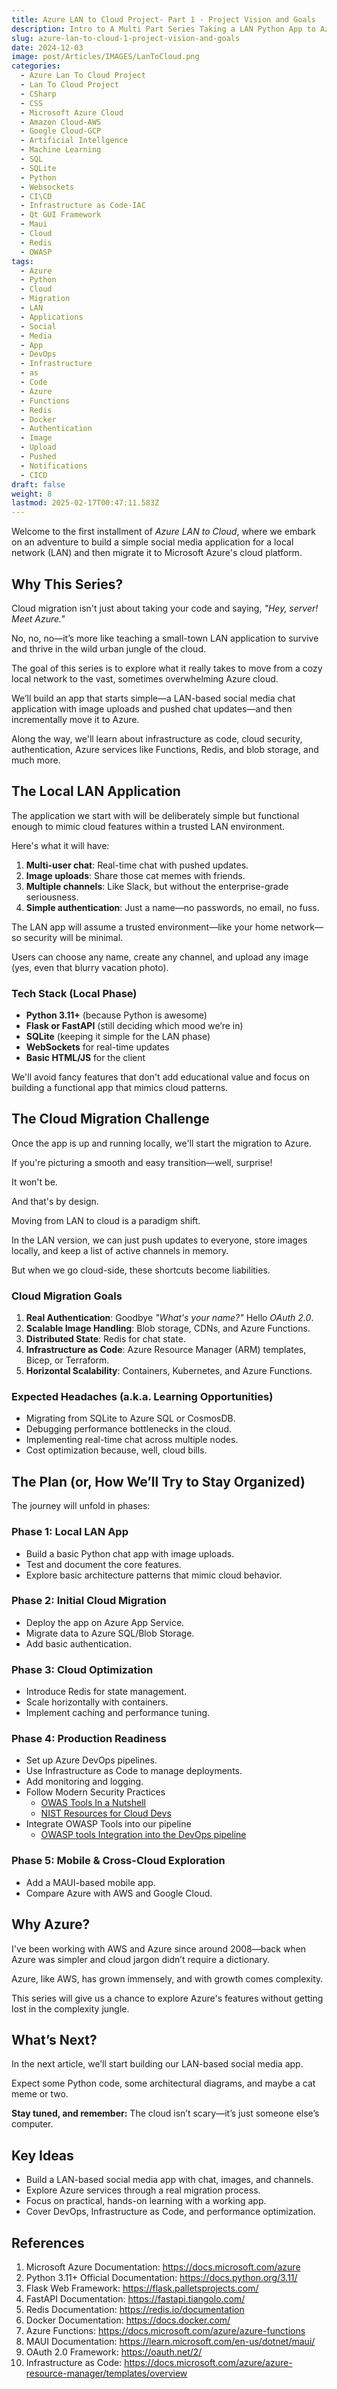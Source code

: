 ```yaml
---
title: Azure LAN to Cloud Project- Part 1 - Project Vision and Goals
description: Intro to A Multi Part Series Taking a LAN Python App to Azure Cloud
slug: azure-lan-to-cloud-1-project-vision-and-goals
date: 2024-12-03
image: post/Articles/IMAGES/LanToCloud.png
categories:
  - Azure Lan To Cloud Project
  - Lan To Cloud Project
  - CSharp
  - CSS
  - Microsoft Azure Cloud
  - Amazon Cloud-AWS
  - Google Cloud-GCP
  - Artificial Intellgence
  - Machine Learning
  - SQL
  - SQLite
  - Python
  - Websockets
  - CI\CD
  - Infrastructure as Code-IAC
  - Qt GUI Framework
  - Maui
  - Cloud
  - Redis
  - OWASP
tags:
  - Azure
  - Python
  - Cloud
  - Migration
  - LAN
  - Applications
  - Social
  - Media
  - App
  - DevOps
  - Infrastructure
  - as
  - Code
  - Azure
  - Functions
  - Redis
  - Docker
  - Authentication
  - Image
  - Upload
  - Pushed
  - Notifications
  - CICD
draft: false
weight: 8
lastmod: 2025-02-17T00:47:11.583Z
---
```

<!-- # Azure LAN to Cloud: Part 1 - Project Vision and Goals
-->

Welcome to the first installment of *Azure LAN to Cloud*, where we embark on an adventure to build a simple social media application for a local network (LAN) and then migrate it to Microsoft Azure's cloud platform.

## Why This Series?

Cloud migration isn't just about taking your code and saying, *"Hey, server! Meet Azure."*

No, no, no—it’s more like teaching a small-town LAN application to survive and thrive in the wild urban jungle of the cloud.

The goal of this series is to explore what it really takes to move from a cozy local network to the vast, sometimes overwhelming Azure cloud.

We’ll build an app that starts simple—a LAN-based social media chat application with image uploads and pushed chat updates—and then incrementally move it to Azure.

Along the way, we'll learn about infrastructure as code, cloud security, authentication, Azure services like Functions, Redis, and blob storage, and much more.

## The Local LAN Application

The application we start with will be deliberately simple but functional enough to mimic cloud features within a trusted LAN environment.

Here's what it will have:

1. **Multi-user chat**: Real-time chat with pushed updates.
2. **Image uploads**: Share those cat memes with friends.
3. **Multiple channels**: Like Slack, but without the enterprise-grade seriousness.
4. **Simple authentication**: Just a name—no passwords, no email, no fuss.

The LAN app will assume a trusted environment—like your home network—so security will be minimal.

Users can choose any name, create any channel, and upload any image (yes, even that blurry vacation photo).

### Tech Stack (Local Phase)

* **Python 3.11+** (because Python is awesome)
* **Flask or FastAPI** (still deciding which mood we’re in)
* **SQLite** (keeping it simple for the LAN phase)
* **WebSockets** for real-time updates
* **Basic HTML/JS** for the client

We'll avoid fancy features that don't add educational value and focus on building a functional app that mimics cloud patterns.

## The Cloud Migration Challenge

Once the app is up and running locally, we'll start the migration to Azure.

If you're picturing a smooth and easy transition—well, surprise!

It won't be.

And that's by design.

Moving from LAN to cloud is a paradigm shift.

In the LAN version, we can just push updates to everyone, store images locally, and keep a list of active channels in memory.

But when we go cloud-side, these shortcuts become liabilities.

### Cloud Migration Goals

1. **Real Authentication**: Goodbye *"What's your name?"* Hello *OAuth 2.0*.
2. **Scalable Image Handling**: Blob storage, CDNs, and Azure Functions.
3. **Distributed State**: Redis for chat state.
4. **Infrastructure as Code**: Azure Resource Manager (ARM) templates, Bicep, or Terraform.
5. **Horizontal Scalability**: Containers, Kubernetes, and Azure Functions.

### Expected Headaches (a.k.a. Learning Opportunities)

* Migrating from SQLite to Azure SQL or CosmosDB.
* Debugging performance bottlenecks in the cloud.
* Implementing real-time chat across multiple nodes.
* Cost optimization because, well, cloud bills.

## The Plan (or, How We’ll Try to Stay Organized)

The journey will unfold in phases:

### Phase 1: Local LAN App

* Build a basic Python chat app with image uploads.
* Test and document the core features.
* Explore basic architecture patterns that mimic cloud behavior.

### Phase 2: Initial Cloud Migration

* Deploy the app on Azure App Service.
* Migrate data to Azure SQL/Blob Storage.
* Add basic authentication.

### Phase 3: Cloud Optimization

* Introduce Redis for state management.
* Scale horizontally with containers.
* Implement caching and performance tuning.

### Phase 4: Production Readiness

* Set up Azure DevOps pipelines.
* Use Infrastructure as Code to manage deployments.
* Add monitoring and logging.
* Follow Modern Security Practices
  * [OWAS Tools In a Nutshell](/post/Articles/___newww/CloudSecurity/OWAS%20Tools%20In%20a%20Nutshell.md)
  * [NIST Resources for Cloud Devs](/post/Articles/___newww/CloudSecurity/NIST%20Resources%20for%20Cloud%20Devs.md)
* Integrate OWASP Tools into our pipeline
  * [OWASP tools Integration into the DevOps pipeline](/post/Articles/___newww/CloudSecurity/OWASP%20tools%20Integration%20into%20the%20DevOps%20pipeline.md)

### Phase 5: Mobile & Cross-Cloud Exploration

* Add a MAUI-based mobile app.
* Compare Azure with AWS and Google Cloud.

## Why Azure?

I've been working with AWS and Azure since around 2008—back when Azure was simpler and cloud jargon didn’t require a dictionary.

Azure, like AWS, has grown immensely, and with growth comes complexity.

This series will give us a chance to explore Azure's features without getting lost in the complexity jungle.

## What’s Next?

In the next article, we’ll start building our LAN-based social media app.

Expect some Python code, some architectural diagrams, and maybe a cat meme or two.

**Stay tuned, and remember:** The cloud isn’t scary—it’s just someone else’s computer.

## Key Ideas

* Build a LAN-based social media app with chat, images, and channels.
* Explore Azure services through a real migration process.
* Focus on practical, hands-on learning with a working app.
* Cover DevOps, Infrastructure as Code, and performance optimization.

## References

1. Microsoft Azure Documentation: https://docs.microsoft.com/azure
2. Python 3.11+ Official Documentation: https://docs.python.org/3.11/
3. Flask Web Framework: https://flask.palletsprojects.com/
4. FastAPI Documentation: https://fastapi.tiangolo.com/
5. Redis Documentation: https://redis.io/documentation
6. Docker Documentation: https://docs.docker.com/
7. Azure Functions: https://docs.microsoft.com/azure/azure-functions
8. MAUI Documentation: https://learn.microsoft.com/en-us/dotnet/maui/
9. OAuth 2.0 Framework: https://oauth.net/2/
10. Infrastructure as Code: https://docs.microsoft.com/azure/azure-resource-manager/templates/overview

<!-- 
**See you in Part 2, where we get our hands dirty with some Python code!**
-->
